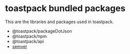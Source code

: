 # toastpack bundled packages
This are the libraries and packages used in toastpack.
- @toastpack/packageDotJson
- @toastpack/npm
- @toastpack/api
- [semver](https://npmjs.org/package/semver)